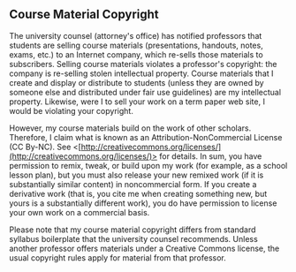 ﻿## Course Material Copyright

The university counsel (attorney's office) has notified professors that students are selling course materials (presentations, handouts, notes, exams, etc.) to an Internet company, which re-sells those materials to subscribers. Selling course materials violates a professor's copyright: the company is re-selling stolen intellectual property. Course materials that I create and display or distribute to students (unless they are owned by someone else and distributed under fair use guidelines) are my intellectual property. Likewise, were I to sell your work on a term paper web site, I would be violating your copyright.

However, my course materials build on the work of other scholars. Therefore, I claim what is known as an Attribution-NonCommercial License (CC By-NC). See <[http://creativecommons.org/licenses/](http://creativecommons.org/licenses/)> for details. In sum, you have permission to remix, tweak, or build upon my work (for example, as a school lesson plan), but you must also release your new remixed work (if it is substantially similar content) in noncommercial form. If you create a derivative work (that is, you cite me  when creating something new, but yours is a substantially different work), you do have permission to license your own work on a commercial basis.

Please note that my course material copyright differs from standard syllabus boilerplate that the university counsel recommends. Unless another professor offers materials under a Creative Commons license, the usual copyright rules apply for material from that professor.
